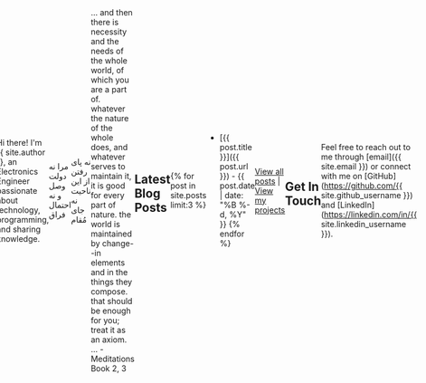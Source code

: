 ```yaml
---
layout: page
title: Home
---
```


# Welcome to My Personal Website


  <div class="model-box">
    <canvas id="modelCanvas"></canvas>
  </div>

Hi there! I'm {{ site.author }}, an Electronics Engineer passionate about technology, programming, and sharing knowledge.

مرا نه دولت وصل و نه احتمال فراق

نه پای رفتن از این ناحیت نه جای مُقام

___
... and then there is necessity and the needs of the whole world, of which you are a part of. whatever the nature of the whole does, and whatever serves to maintain it, it is good for every part of nature. the world is maintained by change--in elements and in the things they compose. that should be enough for you; treat it as an axiom. ... -Meditations Book 2, 3
## Latest Blog Posts

{% for post in site.posts limit:3 %}
- [{{ post.title }}]({{ post.url }}) - {{ post.date | date: "%B %-d, %Y" }}
{% endfor %}

[View all posts](/archive) | [View my projects](/projects)

## Get In Touch

Feel free to reach out to me through [email]({{ site.email }}) or connect with me on [GitHub](https://github.com/{{ site.github_username }}) and [LinkedIn](https://linkedin.com/in/{{ site.linkedin_username }}).

<style>
  .welcome-section {
    margin-bottom: 2rem;
  }
  
  .featured-posts {
    background: #f8f9fa;
    padding: 1.5rem;
    border-radius: 8px;
    margin: 2rem 0;
  }
  
  .featured-posts h2 {
    margin-top: 0;
    color: #2c3e50;
  }
  
  .cta-buttons {
    display: flex;
    gap: 1rem;
    margin: 2rem 0;
  }
  
  .cta-button {
    display: inline-block;
    padding: 0.8rem 1.5rem;
    background-color: #2a7ae2;
    color: white !important;
    text-decoration: none;
    border-radius: 4px;
    transition: background-color 0.2s;
  }
  
  .cta-button:hover {
    background-color: #1a5cb0;
  }
  
  @media (max-width: 600px) {
    .cta-buttons {
      flex-direction: column;
      gap: 0.5rem;
    }
    
    .cta-button {
      text-align: center;
    }
  }

    body {
      background: #fdfdfd;
      display: flex;
      justify-content: center;
      align-items: center;
      height: 100vh;
      margin: 0;
    }

    .model-box {
      width: 320px;
      height: 320px;
      position: relative;
      overflow: visible; /* allow 3D object to spill out */
      border: 0px solid #ccc;
      display: flex;
      justify-content: center;
      align-items: center;
    }

    canvas {
      position: absolute;
      top: 50%;
      left: 50%;
      transform: translate(-50%, -50%);
      width: 400px;   /* larger than the box */
      height: 400px;
      display: block;
      pointer-events: none; /* don’t block text or clicks */
    }
</style>

 <script type="module">
    import * as THREE from "https://cdn.jsdelivr.net/npm/three@0.158.0/build/three.module.js";
    import { OBJLoader } from "https://cdn.jsdelivr.net/npm/three@0.158.0/examples/jsm/loaders/OBJLoader.js";

    const canvas = document.getElementById("modelCanvas");
    const renderer = new THREE.WebGLRenderer({ canvas, alpha: true, antialias: true });
    renderer.setSize(400, 400, false);

    const scene = new THREE.Scene();
    const camera = new THREE.PerspectiveCamera(45, 1, 0.1, 1000);
    camera.position.z = 4;

    // Lights
    const light = new THREE.DirectionalLight(0xffffff, 1);
    light.position.set(3, 3, 5);
    scene.add(light);
    scene.add(new THREE.AmbientLight(0xffffff, 0.4));

    // Test Cube (always shows up)
    const geometry = new THREE.BoxGeometry();
    const material = new THREE.MeshStandardMaterial({ color: 0x444444 });
    const cube = new THREE.Mesh(geometry, material);
    scene.add(cube);

    // Load OBJ model
    const loader = new OBJLoader();
    loader.load(
      "Tesseract.obj", // <-- replace with your model file path
      (obj) => {
        obj.scale.set(0.5, 0.5, 0.5); // adjust size if too big/small
        obj.position.set(0, 0, 0);
        scene.add(obj);
      },
      (xhr) => {
        console.log((xhr.loaded / xhr.total) * 100 + "% loaded");
      },
      (error) => {
        console.error("Error loading OBJ:", error);
      }
    );

    // Animate
    function animate() {
      requestAnimationFrame(animate);
      cube.rotation.x += 0.01;
      cube.rotation.y += 0.01;
      renderer.render(scene, camera);
    }
    animate();
  </script>